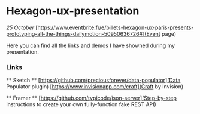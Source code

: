 # Hexagon-ux-presentation
*25 October* 
[https://www.eventbrite.fr/e/billets-hexagon-ux-paris-presents-prototyping-all-the-things-dailymotion-50950636726#](Event page)


Here you can find all the links and demos I have showned during my presentation.


### Links

** Sketch **
[https://github.com/preciousforever/data-populator](Data Populator plugin)
[https://www.invisionapp.com/craft](Craft by Invision)

** Framer **
[https://github.com/typicode/json-server](Step-by-step instructions to create your own fully-function fake REST API)
